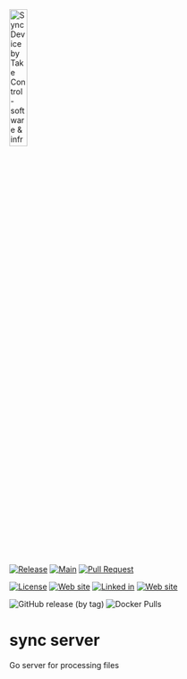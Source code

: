 <img src="https://takecontrolsoft.eu/wp-content/uploads/2023/11/TakeControlTransparentGreenLogo-1.png" alt="Sync Device by Take Control - software & infrastructure" width="25%">

[![Release](https://img.shields.io/badge/Release-v0.0.1_alpha-yellow)](https://github.com/takecontrolsoft/sync_server/releases/tag/v0.0.1-alpha)
[![Main](https://github.com/takecontrolsoft/sync_server/actions/workflows/main.yml/badge.svg)](https://github.com/takecontrolsoft/sync_server/actions/workflows/main.yml)
[![Pull Request](https://github.com/takecontrolsoft/sync_server/actions/workflows/pull_request.yml/badge.svg)](https://github.com/takecontrolsoft/sync_server/actions/workflows/pull_request.yml)

[![License](https://img.shields.io/badge/License-Apache-purple)](https://www.apache.org/licenses/LICENSE-2.0)
[![Web site](https://img.shields.io/badge/Web_site-takecontrolsoft.eu-pink)](https://takecontrolsoft.eu/)
[![Linked in](https://img.shields.io/badge/Linked_In-take_control_si-blue)](https://www.linkedin.com/company/take-control-si/)
[![Web site](https://img.shields.io/badge/Docker_Hub-sync_server-blue)](https://hub.docker.com/repository/docker/takecontrolorg/sync_server/general)

![GitHub release (by tag)](https://img.shields.io/github/downloads/takecontrolsoft/sync_server/v0.0.1-alpha/total)
![Docker Pulls](https://img.shields.io/docker/pulls/takecontrolorg/sync_server)

# sync server
Go server for processing files
